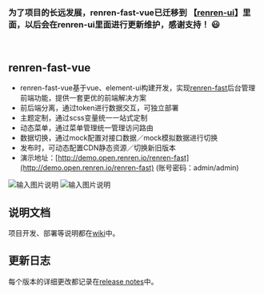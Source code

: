### 为了项目的长远发展，renren-fast-vue已迁移到 【[renren-ui](https://gitee.com/renrenio/renren-ui)】里面，以后会在renren-ui里面进行更新维护，感谢支持！ :smiley: 
<br> 

## renren-fast-vue
- renren-fast-vue基于vue、element-ui构建开发，实现[renren-fast](https://gitee.com/renrenio/renren-fast)后台管理前端功能，提供一套更优的前端解决方案
- 前后端分离，通过token进行数据交互，可独立部署
- 主题定制，通过scss变量统一一站式定制
- 动态菜单，通过菜单管理统一管理访问路由
- 数据切换，通过mock配置对接口数据／mock模拟数据进行切换
- 发布时，可动态配置CDN静态资源／切换新旧版本
- 演示地址：[http://demo.open.renren.io/renren-fast](http://demo.open.renren.io/renren-fast) (账号密码：admin/admin)

![输入图片说明](https://images.gitee.com/uploads/images/2019/0305/133529_ff15f192_63154.png "01.png")
![输入图片说明](https://images.gitee.com/uploads/images/2019/0305/133537_7a1b2d85_63154.png "02.png")


## 说明文档
项目开发、部署等说明都在[wiki](https://github.com/renrenio/renren-fast-vue/wiki)中。


## 更新日志
每个版本的详细更改都记录在[release notes](https://github.com/renrenio/renren-fast-vue/releases)中。
